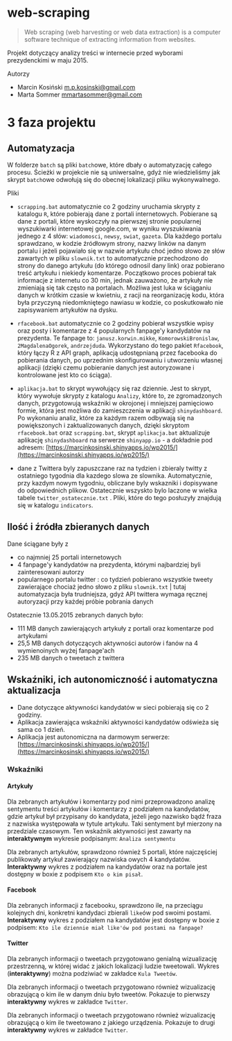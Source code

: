 # web-scraping


> Web scraping (web harvesting or web data extraction) is a computer software technique of extracting information from websites.


Projekt dotyczący analizy treści w internecie przed wyborami prezydenckimi w maju 2015.

Autorzy

- Marcin Kosiński m.p.kosinski@gmail.com
- Marta Sommer mmartasommer@gmail.com


# 3 faza projektu

## Automatyzacja

W folderze `batch` są pliki `batch`owe, które dbały o automatyzację całego procesu. Ścieżki w projekcie nie są uniwersalne, gdyż nie wiedzieliśmy jak skrypt `batch`owe odwołują się do obecnej lokalizacji pliku wykonywalnego. 

Pliki 

- `scrapping.bat` automatycznie co 2 godziny uruchamia skrypty z katalogu `R`, które pobierają dane z portali internetowych. Pobierane są dane z portali, które wyskoczyły na pierwszej stronie popularnej wyszukiwarki internetowej google.com, w wyniku wyszukiwania jednego z 4 słów: `wiadomosci`, `newsy`, `swiat`, `gazeta`. Dla każdego portalu sprawdzano, w kodzie źródłowym strony, nazwy linków na danym portalu i jeżeli pojawiało się w nazwie artykułu choć jedno słowo ze słów zawartych w pliku `slownik.txt` to automatycznie przechodzono do strony do danego artykułu (do którego odnosil dany link) oraz pobierano treść artykułu i niekiedy komentarze. Początkowo proces pobierał tak informacje z internetu co 30 min, jednak zauważono, że artykuły nie zmieniają się tak często na portalach. Możliwa jest luka w ściąganiu danych w krótkim czasie w kwietniu, z racji na reorganizację kodu, która była przyczyną niedomkniętego nawiasu w kodzie, co poskutkowało nie zapisywaniem artykułów na dysku.

- `rfacebook.bat` automatycznie co 2 godziny pobierał wszystkie wpisy oraz posty i komentarze z 4 popularnych fanpage'y kandydatów na prezydenta. Te fanpage to: `janusz.korwin.mikke`, `KomorowskiBronislaw`, `2MagdalenaOgorek`, `andrzejduda`. Wykorzystano do tego pakiet `Rfacebook`, który łączy R z API graph, aplikacją udostępnianą przez facebooka do pobierania danych, po uprzednim skonfigurowaniu i utworzeniu własnej aplikacji (dzięki czemu pobieranie danych jest autoryzowane i kontrolowane jest kto co ściąga).

- `aplikacja.bat` to skrypt wywołujący się raz dziennie. Jest to skrypt, który wywołuje skrypty z katalogu `Analizy`, które to, ze zgromadzonych danych, przygotowują wskaźniki w okrojonej i mniejszej pamięciowo formie, która jest możliwa do zamieszczenia w aplikacji `shinydashboard`. Po wykonaniu analiz, które za każdym razem odbywają się na powiększonych i zaktualizowanych danych, dzięki skryptom `rfacebook.bat` oraz `scrapping.bat`, skrypt `aplikacja.bat` aktualizuje aplikację `shinydashboard` na serwerze `shinyapp.io` - a dokładnie pod adresem: [https://marcinkosinski.shinyapps.io/wp2015/](https://marcinkosinski.shinyapps.io/wp2015/)

- dane z Twittera byly zapuszczane raz na tydzien i zbieraly twitty z ostatniego tygodnia dla kazdego slowa ze slownika. Automatycznie, przy kazdym nowym tygodniu, obliczane byly wskazniki i dopisywane do odpowiednich plikow. Ostatecznie wszyskto bylo laczone w wielka tabele `twitter_ostatecznie.txt` . Pliki, które do tego posłuzyły znajdują się w katalogu `indicators`.

## Ilość i źródła zbieranych danych

Dane ściągane były z

- co najmniej 25 portali internetowych
- 4 fanpage'y kandydatów na prezydenta, którymi najbardziej byli zainteresowani autorzy
- popularnego portalu twitter : co tydzień pobierano wszystkie tweety zawierające chociaż jedno słowo z pliku `slownik.txt` | tutaj automatyzacja była trudniejsza, gdyż API twittera wymaga ręcznej autoryzacji przy każdej próbie pobrania danych

Ostatecznie 13.05.2015 zebranych danych było:

- 111 MB danych zawierających artykuły z portali oraz komentarze pod artykułami
- 25,5 MB danych dotyczących aktywności autorów i fanów na 4 wymienoinych wyżej fanpage'ach
- 235 MB danych o tweetach z twittera


## Wskaźniki, ich autonomiczność i automatyczna aktualizacja

- Dane dotyczące aktywności kandydatów w sieci pobierają się co 2 godziny. 
- Aplikacja zawierająca wskaźniki aktywności kandydatów odświeża się sama co 1 dzień. 
- Aplikacja jest autonomiczna na darmowym serwerze: [https://marcinkosinski.shinyapps.io/wp2015/](https://marcinkosinski.shinyapps.io/wp2015/)



### Wskaźniki

#### Artykuły

Dla zebranych artykułów i komentarzy pod nimi przeprowadzono analizę sentymentu treści artykułów i komentarzy z podziałem na kandydatów, gdzie artykuł był przypisany do kandydata, jeżeli jego nazwisko bądź fraza z nazwiska występowała w tytule artykułu. Taki sentyment był mierzony na przedziale czasowym. Ten wskaźnik aktywności jest zawarty na **interaktywnym** wykresie podpisanym: `Analiza sentymentu`

Dla zebranych artykułów, sprawdzono również 5 portali, które najczęściej publikowały artykuł zawierający nazwiska owych 4 kandydatów. **Interaktywny** wykres z podziałem na kandydatów oraz na portale jest dostępny w boxie z podpisem `Kto o kim pisał`.

#### Facebook

Dla zebranych informacji z facebooku, sprawdzono ile, na przeciągu kolejnych dni, konkretni kandydaci zbierali `like`ów pod swoimi postami. **Interaktywny** wykres z podziałem na kandydatów jest dostępny w boxie z podpisem: `Kto ile dziennie miał like'ów pod postami na fanpage?`

#### Twitter

Dla zebranych informacji o tweetach przygotowano genialną wizualizację przestrzenną, w której widać z jakich lokalizacji ludzie tweetowali. Wykres (**interaktywny**) można podziwiać w zakładce `Kula Tweetów`.

Dla zebranych informacji o tweetach przygotowano również wizualizację obrazującą o kim
ile w danym dniu było tweetów. Pokazuje to pierwszy **interaktywny** wykres w zakładce `Twitter`.

Dla zebranych informacji o tweetach przygotowano również wizualizację obrazującą o kim
ile tweetowano z jakiego urządzenia. Pokazuje to drugi **interaktywny** wykres w zakładce `Twitter`.